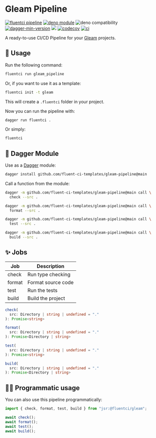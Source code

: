 # Gleam Pipeline

[![fluentci pipeline](https://img.shields.io/badge/dynamic/json?label=pkg.fluentci.io&labelColor=%23000&color=%23460cf1&url=https%3A%2F%2Fapi.fluentci.io%2Fv1%2Fpipeline%2Fgleam_pipeline&query=%24.version)](https://pkg.fluentci.io/gleam_pipeline)
[![deno module](https://shield.deno.dev/x/gleam_pipeline)](https://deno.land/x/gleam_pipeline)
![deno compatibility](https://shield.deno.dev/deno/^1.41)
[![dagger-min-version](https://img.shields.io/badge/dagger-v0.10.0-blue?color=3D66FF&labelColor=000000)](https://dagger.io)
[![](https://jsr.io/badges/@fluentci/gleam)](https://jsr.io/@fluentci/gleam)
[![codecov](https://img.shields.io/codecov/c/gh/fluent-ci-templates/gleam-pipeline)](https://codecov.io/gh/fluent-ci-templates/gleam-pipeline)
[![ci](https://github.com/fluent-ci-templates/gleam-pipeline/actions/workflows/ci.yml/badge.svg)](https://github.com/fluent-ci-templates/gleam-pipeline/actions/workflows/ci.yml)

A ready-to-use CI/CD Pipeline for your [Gleam](https://gleam.run) projects.

## 🚀 Usage

Run the following command:

```bash
fluentci run gleam_pipeline
```

Or, if you want to use it as a template:

```bash
fluentci init -t gleam
```

This will create a `.fluentci` folder in your project.

Now you can run the pipeline with:

```bash
dagger run fluentci .
```

Or simply:

```bash
fluentci
```

## 🧩 Dagger Module

Use as a [Dagger](https://dagger.io) module:

```bash
dagger install github.com/fluent-ci-templates/gleam-pipeline@main
```

Call a function from the module:

```bash
dagger -m github.com/fluent-ci-templates/gleam-pipeline@main call \
  check --src .

dagger -m github.com/fluent-ci-templates/gleam-pipeline@main call \
  format --src .

dagger -m github.com/fluent-ci-templates/gleam-pipeline@main call \
  test --src .

dagger -m github.com/fluent-ci-templates/gleam-pipeline@main call \
  build --src .
```

## ✨ Jobs

| Job    | Description         |
| ------ | ------------------- |
| check  | Run type checking   |
| format | Format source code  |
| test   | Run the tests       |
| build  | Build the project   |

```typescript
check(
  src: Directory | string | undefined = "."
): Promise<string>

format(
  src: Directory | string | undefined = "."
): Promise<Directory | string>

test(
  src: Directory | string | undefined = "."
): Promise<string>

build(
  src: Directory | string | undefined = "."
): Promise<Directory | string>
```

## 👨‍💻 Programmatic usage

You can also use this pipeline programmatically:

```ts
import { check, format, test, build } from "jsr:@fluentci/gleam";

await check();
await format();
await test();
await build();
```
